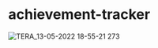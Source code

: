 # achievement-tracker
![TERA_13-05-2022 18-55-21 273](https://user-images.githubusercontent.com/2840949/168266669-73733337-ffeb-4d88-985f-54860acc471d.png)
